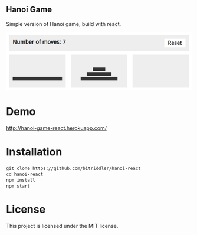 Hanoi Game
-----
Simple version of Hanoi game, build with react.

![Screenshot](/public/screenshot.png)

# Demo
http://hanoi-game-react.herokuapp.com/

# Installation
```
git clone https://github.com/bitriddler/hanoi-react
cd hanoi-react
npm install
npm start
```

# License
This project is licensed under the MIT license.
